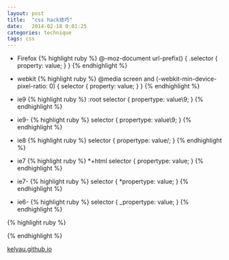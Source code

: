 ```yaml
---
layout: post
title:  "css hack技巧"
date:   2014-02-18 0:01:25
categories: technique
tags: css
---
```


* Firefox
{% highlight ruby %}
    @-moz-document url-prefix() {
	    .selector {
	        property: value;
	    }
	}
{% endhighlight %}
* webkit
{% highlight ruby %}
    @media screen and (-webkit-min-device-pixel-ratio: 0) {
	    selector {
	        property: value;
	    }
    }
{% endhighlight %}
* ie9
{% highlight ruby %}
    :root selector {
        propertype: value\9;
    }
{% endhighlight %}

* ie9-
{% highlight ruby %}
    selector {
        propertype: value\9;
    }
{% endhighlight %}

* ie8
{% highlight ruby %}
    selector {
        propertype: value/;
    }
{% endhighlight %}

* ie7
{% highlight ruby %}
    *+html selector {
        propertype: value;
    }
{% endhighlight %}

* ie7-
{% highlight ruby %}
    selector {
        *propertype: value;
    }
{% endhighlight %}

* ie6-
{% highlight ruby %}
    selector {
        _propertype: value;
    }
{% endhighlight %}

{% highlight ruby %}

{% endhighlight %}

[kelyau.github.io][link]

[link]:    https://kelyau.github.io